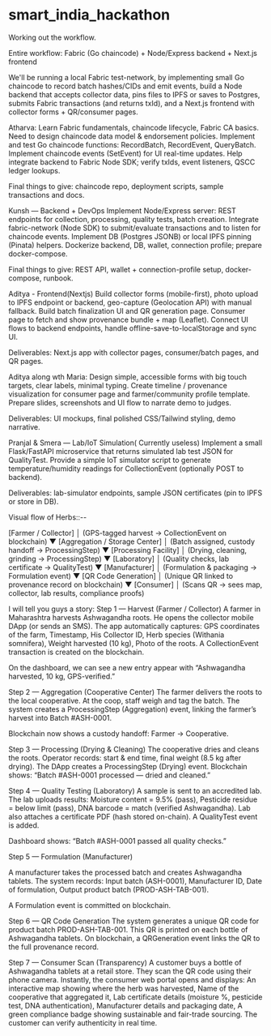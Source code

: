 # smart_india_hackathon
Working out the workflow.


Entire workflow:
Fabric (Go chaincode) + Node/Express backend + Next.js frontend

We'll be running a local Fabric test-network, by implementing  small Go chaincode to record batch hashes/CIDs and emit events, 
build a Node backend that accepts collector data, pins files to IPFS or saves to Postgres, submits Fabric transactions (and returns txId),
and a Next.js frontend with collector forms + QR/consumer pages.


Atharva:
Learn Fabric fundamentals, chaincode lifecycle, Fabric CA basics.
Need to design chaincode data model & endorsement policies.
Implement and test Go chaincode functions: RecordBatch, RecordEvent, QueryBatch.
Implement chaincode events (SetEvent) for UI real-time updates.
Help integrate backend to Fabric Node SDK; verify txIds, event listeners, QSCC ledger lookups.

Final things to give: chaincode repo, deployment scripts, sample transactions and docs.

Kunsh — Backend + DevOps
Implement Node/Express server: REST endpoints for collection, processing, quality tests, batch creation.
Integrate fabric-network (Node SDK) to submit/evaluate transactions and to listen for chaincode events.
Implement DB (Postgres JSONB) or local IPFS pinning (Pinata) helpers.
Dockerize backend, DB, wallet, connection profile; prepare docker-compose.

Final things to give: REST API, wallet + connection-profile setup, docker-compose, runbook.

Aditya - Frontend(Nextjs)
Build collector forms (mobile-first), photo upload to IPFS endpoint or backend, geo-capture (Geolocation API) with manual fallback.
Build batch finalization UI and QR generation page. Consumer page to fetch and show provenance bundle + map (Leaflet).
Connect UI flows to backend endpoints, handle offline-save-to-localStorage and sync UI.

Deliverables: Next.js app with collector pages, consumer/batch pages, and QR pages.


Aditya along wth Maria:
Design simple, accessible forms with big touch targets, clear labels, minimal typing.
Create timeline / provenance visualization for consumer page and farmer/community profile template.
Prepare slides, screenshots and UI flow to narrate demo to judges.

Deliverables: UI mockups, final polished CSS/Tailwind styling, demo narrative.

Pranjal & Smera — Lab/IoT Simulation( Currently useless)
Implement a small Flask/FastAPI microservice that returns simulated lab test JSON for QualityTest.
Provide a simple IoT simulator script to generate temperature/humidity readings for CollectionEvent (optionally POST to backend).

Deliverables: lab-simulator endpoints, sample JSON certificates (pin to IPFS or store in DB).



Visual flow of Herbs::--

[Farmer / Collector] 
   │   (GPS-tagged harvest → CollectionEvent on blockchain)
   ▼
[Aggregation / Storage Center]
   │   (Batch assigned, custody handoff → ProcessingStep)
   ▼
[Processing Facility]
   │   (Drying, cleaning, grinding → ProcessingStep)
   ▼
[Laboratory]
   │   (Quality checks, lab certificate → QualityTest)
   ▼
[Manufacturer]
   │   (Formulation & packaging → Formulation event)
   ▼
[QR Code Generation]
   │   (Unique QR linked to provenance record on blockchain)
   ▼
[Consumer]
   │   (Scans QR → sees map, collector, lab results, compliance proofs)

I will tell you guys a story:
Step 1 — Harvest (Farmer / Collector)
A farmer in Maharashtra harvests Ashwagandha roots.
He opens the collector mobile DApp (or sends an SMS).
The app automatically captures:
GPS coordinates of the farm,
Timestamp,
His Collector ID,
Herb species (Withania somnifera),
Weight harvested (10 kg),
Photo of the roots.
A CollectionEvent transaction is created on the blockchain.

On the dashboard, we can see a new entry appear with “Ashwagandha harvested, 10 kg, GPS-verified.”

Step 2 — Aggregation (Cooperative Center)
The farmer delivers the roots to the local cooperative.
At the coop, staff weigh and tag the batch.
The system creates a ProcessingStep (Aggregation) event, linking the farmer’s harvest into Batch #ASH-0001.

Blockchain now shows a custody handoff: Farmer → Cooperative.

Step 3 — Processing (Drying & Cleaning)
The cooperative dries and cleans the roots.
Operator records: start & end time, final weight (8.5 kg after drying).
The DApp creates a ProcessingStep (Drying) event.
Blockchain shows: “Batch #ASH-0001 processed — dried and cleaned.”

Step 4 — Quality Testing (Laboratory)
A sample is sent to an accredited lab.
The lab uploads results:
Moisture content = 9.5% (pass),
Pesticide residue = below limit (pass),
DNA barcode = match (verified Ashwagandha).
Lab also attaches a certificate PDF (hash stored on-chain).
A QualityTest event is added.

Dashboard shows: “Batch #ASH-0001 passed all quality checks.”

Step 5 — Formulation (Manufacturer)

A manufacturer takes the processed batch and creates Ashwagandha tablets.
The system records:
Input batch (ASH-0001),
Manufacturer ID,
Date of formulation,
Output product batch (PROD-ASH-TAB-001).

A Formulation event is committed on blockchain.

Step 6 — QR Code Generation
The system generates a unique QR code for product batch PROD-ASH-TAB-001.
This QR is printed on each bottle of Ashwagandha tablets.
On blockchain, a QRGeneration event links the QR to the full provenance record.

Step 7 — Consumer Scan (Transparency)
A customer buys a bottle of Ashwagandha tablets at a retail store.
They scan the QR code using their phone camera.
Instantly, the consumer web portal opens and displays:
An interactive map showing where the herb was harvested,
Name of the cooperative that aggregated it,
Lab certificate details (moisture %, pesticide test, DNA authentication),
Manufacturer details and packaging date,
A green compliance badge showing sustainable and fair-trade sourcing.
The customer can verify authenticity in real time.












